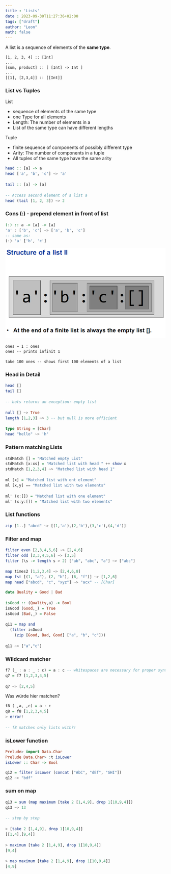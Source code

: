 ```yaml
---
title : 'Lists'
date : 2023-09-30T11:27:36+02:00
tags: ["draft"]
author: "Leon"
math: false
---
```


A list is a sequence of elements of the **same type**.

```
[1, 2, 3, 4] :: [Int]
...
[sum, product] :: [ [Int] -> Int ]
...
[[1], [2,3,4]] :: [[Int]]
```

### List vs Tuples

List
- sequence of elements of the same type
- one Type for all elements
- Length: The number of elements in a
- List of the same type can have different lengths


Tuple
- finite sequence of components of possibly different type
- Arity: The number of components in a tuple
- All tuples of the same type have the same arity

```haskell
head :: [a] -> a
head ['a', 'b', 'c'] ~> 'a'

tail :: [a] -> [a]

-- Access second element of a list a
head (tail [1, 2, 3]) ~> 2
```

### Cons (:) - prepend element in front of list

```haskell
(:) :: a -> [a] -> [a]
'a' : ['b', 'c'] ~> ['a', 'b', 'c']
-- same as:
(:) 'a' ['b', 'c']
```

![structure_of_a_list.png](structure_of_a_list.png)


```shell
ones = 1 : ones
ones -- prints infinit 1

take 100 ones -- shows first 100 elements of a list
```

### Head in Detail

```haskell
head []
tail []

-- bots returns an exception: empty list

null [] ~> True
length [1,2,3] ~> 3 -- but null is more efficient

type String = [Char]
head "hello" ~> 'h'


```


### Pattern matching Lists

```haskell
stdMatch [] = "Matched empty List"
stdMatch [x:xs] = "Matched list with head " ++ show x
stdMatch [1,2,3,4] ~> "Matched list with head 1"

ml [x] = "Matched list with ont element"
ml [x,y] == "Matched list with two elements"

ml' (x:[]) = "Matched list with one element"
ml' (x:y:[]) = "Matched list with two elements" 
```

### List functions

```haskell
zip [1..] "abcd" ~> [(1,'a'),(2,'b'),(3,'c'),(4,'d')]
```

### Filter and map

```haskell
filter even [2,3,4,5,6] ~> [2,4,6]
filter odd [2,3,4,5,6] ~> [3,5]
filter (\s -> length s > 2) ["ab", "abc", "a"] ~> ["abc"]

map times2 [1,2,3,4] ~> [2,4,6,8]
map fst [(1, "a"), (2, "b"), (6, "f")] ~> [1,2,6]
map head ["abcd", "c", "xyz"] ~> "acx" -- [Char]
```

```haskell
data Quality = Good | Bad

isGood :: (Quality,a) -> Bool
isGood (Good,_) = True
isGood (Bad,_) = False

q11 = map snd 
  (filter isGood 
    (zip [Good, Bad, Good] ["a", "b", "c"]))

q11 ~> ["a","c"]
```

### Wildcard matcher

```haskell
f7 (_ : a : _ : c) = a : c -- whitespaces are necessary for proper syntax highlighting
q7 = f7 [1,2,3,4,5]

q7 ~> [2,4,5]
```

Was würde hier matchen?
```haskell
f8 (_,a,_,c) = a : c
q8 = f8 [1,2,3,4,5]
> error!

-- f8 matches only lists with?!
```

### isLower function

```haskell
Prelude> import Data.Char
Prelude Data.Char> :t isLower
isLower :: Char -> Bool
```

```haskell
q12 = filter isLower (concat ["AbC", "dEf", "GHI"])
q12 ~> "bdf"
```

### sum on map

```haskell
q13 = sum (map maximum [take 2 [1,4,9], drop 1[10,9,4]])
q13 ~> 13

-- step by step

> [take 2 [1,4,9], drop 1[10,9,4]]
[[1,4],[9,4]]

> maximum [take 2 [1,4,9], drop 1[10,9,4]]
[9,4]

> map maximum [take 2 [1,4,9], drop 1[10,9,4]]
[4,9]
```